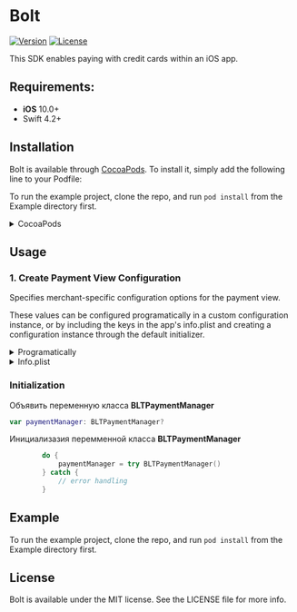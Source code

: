 # Bolt

[![Version](https://img.shields.io/cocoapods/v/Bolt.svg?style=flat)](http://cocoapods.org/pods/Bolt)
[![License](https://img.shields.io/cocoapods/l/Bolt.svg?style=flat)](http://cocoapods.org/pods/Bolt)

This SDK enables paying with credit cards within an iOS app.

## Requirements:
- **iOS** 10.0+
- Swift 4.2+

## Installation

Bolt is available through [CocoaPods](http://cocoapods.org). To install
it, simply add the following line to your Podfile:

To run the example project, clone the repo, and run `pod install` from the Example directory first.

<details>
<summary>CocoaPods</summary>
</br>
<p>To integrate SwifterSwift into your Xcode project using <a href="http://cocoapods.org">CocoaPods</a>, specify it in your <code>Podfile</code>:</p>

```ruby
pod "Bolt"
```
</details>

## Usage

### 1. Create Payment View Configuration

Specifies merchant-specific configuration options for the payment view.

These values can be configured programatically in a custom configuration instance, or by including the keys in the app's info.plist and creating a configuration instance through the default initializer.

<details>
<summary>Programatically</summary>
</br>
```swift
let serverEnvironment: BLTServerEnvironment = .production // or .sandbox
let publishableKey = "YOUR PUBLISHABLE KEY"
let paymentViewConfiguration = BLTPaymentViewConfiguration(publishableKey: publishableKey, serverEnvironment: serverEnvironment)
```
</details>


<details>
<summary>Info.plist</summary>
</br>
<p>Include the keys <b>BLTPublishableKey</b> and <b>BLTServerEnvironmentKey</b> in the app's info.plist.</p>

- For **BLTServerEnvironmentKey**, a value of **0** specifies the **sandbox** server environment, a value of **1** specifies the **production** environment.
- If **BLTServerEnvironmentKey** isn't present, production is assumed.

1. Right-click **info.plist**, and choose **Open As Source Code**.
2. Copy and paste the following XML snippet into the body of your file (`<dict>...</dict>`).

```XML
<key>BLTPublishableKey</key>
<string>Your Publishable Key</string>
<key>BLTServerEnvironment</key>
<integer>0</integer>
```

3. Create a configuration instance through the default initializer. Throws an exception if a default initializer is creating but the BLTPublishableKey isn't present in the Info.plist.

```swift
let paymentViewConfiguration = BLTPaymentViewConfiguration()
```

</details>

### Initialization

Объявить переменную класса **BLTPaymentManager** 

```swift
var paymentManager: BLTPaymentManager?
```
Инициализазия перемменной класса **BLTPaymentManager**

```swift
        do {
            paymentManager = try BLTPaymentManager()
        } catch {
            // error handling
        }
```


## Example 

To run the example project, clone the repo, and run `pod install` from the Example directory first.

## License

Bolt is available under the MIT license. See the LICENSE file for more info.
